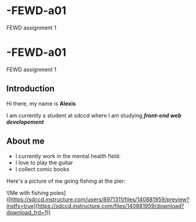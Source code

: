 # -FEWD-a01
FEWD assignment 1
# -FEWD-a01
FEWD assignment 1


## Introduction
Hi there, my name is **Alexis**


I am currently a student at sdccd where I am studying _**front-end web developement**_


## About me
* I currently work in the mental health field:
* I love to play the guitar
* I collect comic books

Here's a picture of me going fishing at the pier:

![Me with fishing poles] ([https://sdccd.instructure.com/users/8971311/files/140881959/preview?instfs=true](https://sdccd.instructure.com/files/140881959/download?download_frd=1))

